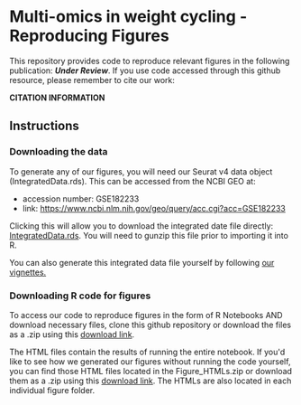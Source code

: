 # Multi-omics in weight cycling - Reproducing Figures
This repository provides code to reproduce relevant figures in the following publication: ***Under Review***. If you use code accessed through this github resource, please remember to cite our work:

**CITATION INFORMATION**

## Instructions 

### Downloading the data
To generate any of our figures, you will need our Seurat v4 data object (IntegratedData.rds). This can be accessed from the NCBI GEO at: 

* accession number: GSE182233 
* link: https://www.ncbi.nlm.nih.gov/geo/query/acc.cgi?acc=GSE182233

Clicking this will allow you to download the integrated date file directly: <a href="https://www.ncbi.nlm.nih.gov/geo/download/?acc=GSE182233&format=file&file=GSE182233%5FIntegratedData%2Erds%2Egz">IntegratedData.rds</a>. You will need to gunzip this file prior to importing it into R.

You can also generate this integrated data file yourself by following <a href="https://github.com/HastyLab/Multiomics-WeightCycling-Vignettes">our vignettes.</a> 

### Downloading R code for figures

To access our code to reproduce figures in the form of R Notebooks AND download necessary files, clone this github repository or download the files as a .zip using this <a href="https://github.com/HastyLab/Multiomics-WeightCycling-Figures/archive/refs/heads/main.zip">download link</a>.

The HTML files contain the results of running the entire notebook. If you'd like to see how we generated our figures without running the code yourself, you can find those HTML files located in the Figure_HTMLs.zip or download them as a .zip using this <a href="https://github.com/HastyLab/Multiomics-WeightCycling-Figures/raw/main/Figure_HTMLs.zip">download link</a>. The HTMLs are also located in each individual figure folder.
